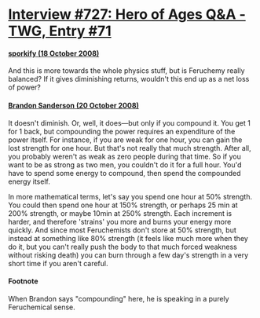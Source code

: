 # [Interview #727: Hero of Ages Q&A - TWG, Entry #71](https://www.theoryland.com/intvmain.php?i=727#71)

#### [sporkify (18 October 2008)](http://twg.17thshard.com/index.php?topic=6655.msg129282#msg129282)

And this is more towards the whole physics stuff, but is Feruchemy really balanced? If it gives diminishing returns, wouldn't this end up as a net loss of power?

#### [Brandon Sanderson (20 October 2008)](http://twg.17thshard.com/index.php?topic=6655.msg129384#msg129384)

It doesn't diminish. Or, well, it does—but only if you compound it. You get 1 for 1 back, but compounding the power requires an expenditure of the power itself. For instance, if you are weak for one hour, you can gain the lost strength for one hour. But that's not really that much strength. After all, you probably weren't as weak as zero people during that time. So if you want to be as strong as two men, you couldn't do it for a full hour. You'd have to spend some energy to compound, then spend the compounded energy itself.

In more mathematical terms, let's say you spend one hour at 50% strength. You could then spend one hour at 150% strength, or perhaps 25 min at 200% strength, or maybe 10min at 250% strength. Each increment is harder, and therefore 'strains' you more and burns your energy more quickly. And since most Feruchemists don't store at 50% strength, but instead at something like 80% strength (it feels like much more when they do it, but you can't really push the body to that much forced weakness without risking death) you can burn through a few day's strength in a very short time if you aren't careful.

#### Footnote

When Brandon says "compounding" here, he is speaking in a purely Feruchemical sense.

